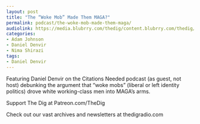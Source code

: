 ```yaml
---
layout: post
title: "The “Woke Mob” Made Them MAGA?"
permalink: podcast/the-woke-mob-made-them-maga/
audiolink: https://media.blubrry.com/thedig/content.blubrry.com/thedig/The_Dig-EP_382-CitationsNeeded.mp3
categories:
- Adam Johnson
- Daniel Denvir
- Nima Shirazi
tags:
- Daniel Denvir
---
```


Featuring Daniel Denvir on the Citations Needed podcast (as guest, not host) debunking the argument that “woke mobs” (liberal or left identity politics) drove white working-class men into MAGA’s arms. 

Support The Dig at Patreon.com/TheDig

Check out our vast archives and newsletters at thedigradio.com

